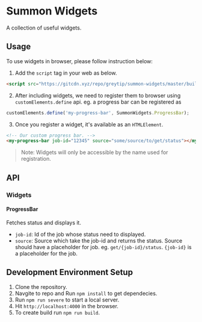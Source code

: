 # Summon Widgets

A collection of useful widgets.

## Usage

To use widgets in browser, please follow instruction below:

1. Add the `script` tag in your web as below.

```html
<script src="https://gitcdn.xyz/repo/greytip/summon-widgets/master/build/summon-widgets.js"></script>
```

2. After including widgets, we need to register them to browser using `customElements.define` api. eg. a progress bar can be registered as

```javascript
customElements.define('my-progress-bar', SummonWidgets.ProgressBar);
```

3. Once you register a widget, it's available as an `HTMLElement`.

```HTML
<!-- Our custom progress bar. -->
<my-progress-bar job-id="12345" source="some/source/to/get/status"></my-progress-bar>
```

> Note: Widgets will only be accessible by the name used for registration.

## API

### Widgets

#### ProgressBar

Fetches status and displays it.

- `job-id`: Id of the job whose status need to displayed.
- `source`: Source which take the job-id and returns the status. Source should have a placeholder for job. eg. `get/{job-id}/status`. `{job-id}` is a placeholder for the job.

## Development Environment Setup

1. Clone the repository.
2. Navgite to repo and Run `npm install` to get dependecies.
3. Run `npm run severe` to start a local server.
4. Hit `http://localhost:4000` in the browser.
5. To create build run `npm run build`.
